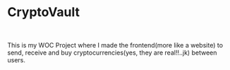 <h1> CryptoVault </h1>
<br>
  
<p>This is my WOC Project where I made the frontend(more like a website) to send, receive and buy cryptocurrencies(yes, they are real!!..jk) between users.</p>
